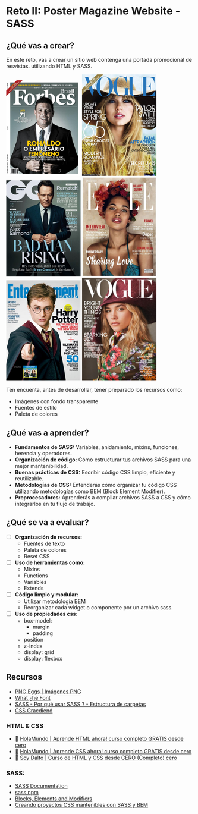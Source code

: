 # Reto II: Poster Magazine Website - SASS

## ¿Qué vas a crear?

En este reto, vas a crear un sitio web contenga una portada promocional de resvistas. utilizando HTML y SASS.

<img src="img/magazine-1.jpg" alt="drawing" width="200"/>
<img src="img/magazine-2.jpg" alt="drawing" width="200"/>
<img src="img/magazine-3.jpg" alt="drawing" width="200"/>
<img src="img/magazine-4.jpg" alt="drawing" width="200"/>
<img src="img/magazine-5.jpg" alt="drawing" width="200"/>
<img src="img/magazine-6.jpg" alt="drawing" width="200"/>

Ten encuenta, antes de desarrollar, tener preparado los recursos como:

- Imágenes con fondo transparente
- Fuentes de estilo
- Paleta de colores

## ¿Qué vas a aprender?

- **Fundamentos de SASS:** Variables, anidamiento, mixins, funciones, herencia y operadores.
- **Organización de código:** Cómo estructurar tus archivos SASS para una mejor mantenibilidad.
- **Buenas prácticas de CSS:** Escribir código CSS limpio, eficiente y reutilizable.
- **Metodologías de CSS:** Entenderás cómo organizar tu código CSS utilizando metodologías como BEM (Block Element Modifier).
- **Preprocesadores:** Aprenderás a compilar archivos SASS a CSS y cómo integrarlos en tu flujo de trabajo.

## ¿Qué se va a evaluar?

- [ ] **Organización de recursos:**
  - Fuentes de texto
  - Paleta de colores
  - Reset CSS
- [ ] **Uso de herramientas como:**
  - Mixins
  - Functions
  - Variables
  - Extends
- [ ] **Código limpio y modular:**
  - Utilizar metodología BEM
  - Reorganizar cada widget o componente por un archivo sass.
- [ ] **Uso de propiedades css:**
  - box-model:
    - margin
    - padding
  - position
  - z-index
  - display: grid
  - display: flexbox

## Recursos

- [PNG Eggs | Imágenes PNG](https://www.pngegg.com/es)
- [What ¿he Font](https://www.myfonts.com/pages/whatthefont)
- [SASS - Por qué usar SASS ? - Estructura de carpetas](https://dev.to/fernandomoyano/sass-464d)
- [CSS Gracdiend](https://cssgradient.io/)

### HTML & CSS

- 🎥 [HolaMundo | Aprende HTML ahora! curso completo GRATIS desde cero](https://www.youtube.com/watch?v=MJkdaVFHrto)
- 🎥 [HolaMundo | Aprende CSS ahora! curso completo GRATIS desde cero](https://www.youtube.com/watch?v=wZniZEbPAzk)
- 🎥 [Soy Dalto | Curso de HTML y CSS desde CERO (Completo) cero](https://www.youtube.com/watch?v=ELSm-G201Ls)

### SASS:

- [SASS Documentation](https://sass-lang.com/)
- [sass npm](https://www.npmjs.com/package/sass)
- [Blocks, Elements and Modifiers](https://getbem.com/introduction/)
- [Creando proyectos CSS mantenibles con SASS y BEM](https://medium.com/laboratoria-how-to/creando-proyectos-css-mantenibles-con-sass-y-bem-54e013c7b1d9)
